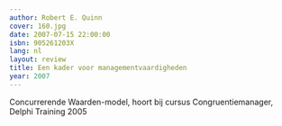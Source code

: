 ```yaml
---
author: Robert E. Quinn
cover: 160.jpg
date: 2007-07-15 22:00:00
isbn: 905261203X
lang: nl
layout: review
title: Een kader voor managementvaardigheden
year: 2007
---
```


Concurrerende Waarden-model, hoort bij cursus Congruentiemanager, Delphi Training 2005
